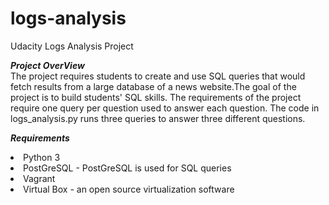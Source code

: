 # logs-analysis
Udacity Logs Analysis Project

<em><b>Project OverView</b></em>
<br>
The project requires students to create and use SQL queries that would fetch results from a large database of a news website.The goal of the project is to build students' SQL skills. The requirements of the project require one query per question used to answer each question. The code in logs_analysis.py runs three queries to answer three different questions.

<em><b>Requirements</b></em>
<li>Python 3 </li>
<li>PostGreSQL - PostGreSQL is used for SQL queries</li>
<li>Vagrant </li>
<li>Virtual Box - an open source virtualization software</li>
